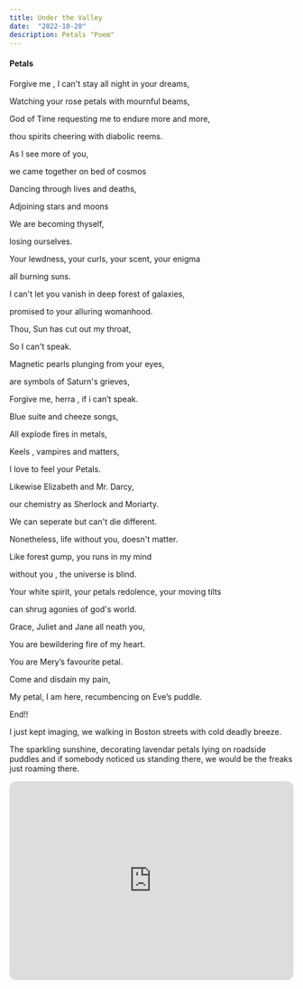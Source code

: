 ```yaml
---
title: Under the Valley 
date:  "2022-10-20"
description: Petals "Poem"
---
```



#### Petals

Forgive me , I can't stay all night in your dreams,

Watching your rose petals with mournful beams,

God of Time requesting me to endure more and more,

thou spirits cheering with diabolic reems.



As I see more of you, 

we came together on bed of cosmos

Dancing through lives and deaths,

Adjoining stars and moons

We are becoming  thyself,

losing ourselves. 


Your lewdness, your curls, your scent, your enigma 

all burning suns.

I can't let you vanish in deep forest of galaxies,

promised to your alluring womanhood.



Thou, Sun has cut out my throat,

So I can't speak.

Magnetic pearls plunging from your eyes,

are symbols of Saturn's grieves,

Forgive me, herra , if i can’t speak.



Blue suite and  cheeze songs,

All explode fires in metals,

Keels , vampires and matters,

I love to feel your Petals.



Likewise Elizabeth and Mr. Darcy,

our chemistry as Sherlock and Moriarty.

We can seperate but can't die different.

Nonetheless, life without you, doesn't matter.



Like forest gump, you runs in my mind

without you , the universe is blind.

Your white spirit, your petals redolence, your moving tilts

can shrug agonies of god's world.



Grace, Juliet and Jane all neath you,

You are bewildering fire of my heart. 

You are Mery’s favourite petal. 

Come and disdain my pain,

My petal, I am here, recumbencing on Eve’s puddle.

End!! 

I just kept imaging, we walking in Boston streets with cold deadly breeze.

The sparkling sunshine, decorating lavendar petals lying on roadside puddles and if somebody noticed us standing there, we would be the freaks just roaming there.

<iframe style="border-radius:12px" src="https://open.spotify.com/embed/track/2CTOa3CEBts3p1NyTVLTXU?utm_source=generator" width="100%" height="352" frameBorder="0" allowfullscreen="" allow="autoplay; clipboard-write; encrypted-media; fullscreen; picture-in-picture" loading="lazy"></iframe>